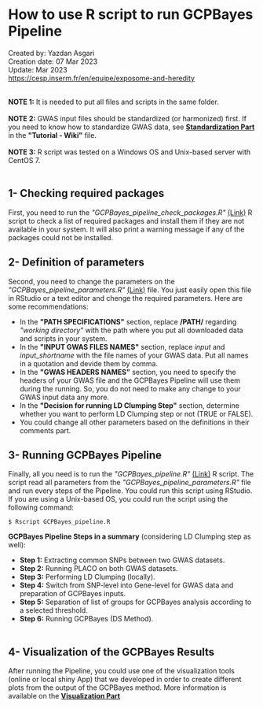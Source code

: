 # How to use R script to run GCPBayes Pipeline
Created by: Yazdan Asgari<br>
Creation date: 07 Mar 2023<br>
Update: Mar 2023<br>
https://cesp.inserm.fr/en/equipe/exposome-and-heredity
<br>
<br>

**NOTE 1:** It is needed to put all files and scripts in the same folder. 
<br><br>
**NOTE 2:** GWAS input files should be standardized (or harmonized) first. If you need to know how to standardize GWAS data, see [**Standardization Part**](../2) in the **"Tutorial - Wiki"** file.
<br><br>
**NOTE 3:** R script was tested on a Windows OS and Unix-based server with CentOS 7.
<br>
<br>

## 1- Checking required packages
First, you need to run the *"GCPBayes_pipeline_check_packages.R"* [(Link)](../0_Codes/R) R script to check a list of required packages and install them if they are not available in your system. It will also print a warning message if any of the packages could not be installed.  


## 2- Definition of parameters
Second, you need to change the parameters on the *"GCPBayes_pipeline_parameters.R"* [(Link)](../0_Codes/R) file. You just easily open this file in RStudio or a text editor and chenge the required parameters. Here are some recommendations:
- In the **"PATH SPECIFICATIONS"** section, replace **/PATH/** regarding *"working directory"* with the path where you put all downloaded data and scripts in your system.
- In the **"INPUT GWAS FILES NAMES"** section, replace *input* and *input_shortname* with the file names of your GWAS data. Put all names in a quotation and devide them by comma.
- In the **"GWAS HEADERS NAMES"** section, you need to specify the headers of your GWAS file and the GCPBayes Pipeline will use them during the running. So, you do not need to make any change to your GWAS input data any more.
- In the **"Decision for running LD Clumping Step"** section, determine whether you want to perform LD Clumping step or not (TRUE or FALSE).
- You could change all other parameters based on the definitions in their comments part. 

## 3- Running GCPBayes Pipeline
Finally, all you need is to run the *"GCPBayes_pipeline.R"* [(Link)](../0_Codes/R) R script. The script read all parameters from the *"GCPBayes_pipeline_parameters.R"* file and run every steps of the Pipeline. You could run this script using RStudio. If you are using a Unix-based OS, you could run the script using the following command:
~~~
$ Rscript GCPBayes_pipeline.R
~~~

**GCPBayes Pipeline Steps in a summary** (considering LD Clumping step as well): 
<br>
- **Step 1:** Extracting common SNPs between two GWAS datasets. 
- **Step 2:** Running PLACO on both GWAS datasets.
- **Step 3:** Performing LD Clumping (locally).
- **Step 4:** Switch from SNP-level into Gene-level for GWAS data and preparation of GCPBayes inputs.
- **Step 5:** Separation of list of groups for GCPBayes analysis according to a selected threshold.
- **Step 6:** Running GCPBayes (DS Method).
<br><br>

## 4- Visualization of the GCPBayes Results
After running the Pipeline, you could use one of the visualization tools (online or local shiny App) that we developed in order to create different plots from the output of the GCPBayes method. More information is available on the [**Visualization Part**](../README.md#visualization)

